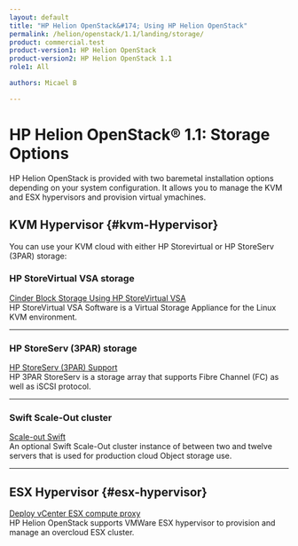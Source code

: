 ```yaml
---
layout: default
title: "HP Helion OpenStack&#174; Using HP Helion OpenStack"
permalink: /helion/openstack/1.1/landing/storage/
product: commercial.test
product-version1: HP Helion OpenStack
product-version2: HP Helion OpenStack 1.1
role1: All

authors: Micael B

---
```

<!--PUBLISHED-->

<script>

function PageRefresh {
onLoad="window.refresh"
}

PageRefresh();

</script>

<!--
<p style="font-size: small;"> <a href="/helion/openstack/1.1/3rd-party-license-agreements/">&#9664; PREV</a> | <a href="/helion/openstack/1.1/">&#9650; UP</a> | NEXT &#9654; </p>
-->

# HP Helion OpenStack&#174; 1.1: Storage Options

HP Helion OpenStack is provided with two baremetal installation options depending on your system configuration. It allows you to manage the KVM and ESX hypervisors and provision virtual ymachines.

## KVM Hypervisor {#kvm-Hypervisor}

You can use your KVM cloud with either HP Storevirtual or HP StoreServ (3PAR) storage:

###  HP StoreVirtual VSA storage 

[Cinder Block Storage Using HP StoreVirtual VSA](/helion/openstack/1.1/install/vsa/overview/)
<br />HP StoreVirtual VSA Software is a Virtual Storage Appliance for the Linux KVM environment.
<hr>

###  HP StoreServ (3PAR) storage 

[HP StoreServ (3PAR) Support](/helion/openstack/1.1/install/3par/)
<br />HP 3PAR StoreServ is a storage array that supports Fibre Channel (FC) as well as iSCSI protocol.
<hr>

### Swift Scale-Out cluster 

[Scale-out Swift](/helion/openstack/1.1/services/object/overview/scale-out-swift/)
<br />An optional Swift Scale-Out cluster instance of between two and twelve servers that is used for production cloud Object storage use.
<hr>

## ESX Hypervisor {#esx-hypervisor}

[Deploy vCenter ESX compute proxy](/helion/openstack/1.1/install/esx/proxy/)
<br />HP Helion OpenStack supports VMWare ESX hypervisor to provision and manage an overcloud ESX cluster. 
